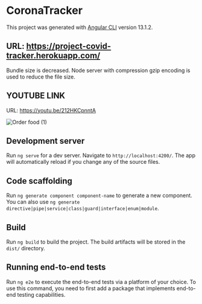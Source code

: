 # CoronaTracker

This project was generated with [Angular CLI](https://github.com/angular/angular-cli) version 13.1.2.

## URL: https://project-covid-tracker.herokuapp.com/

Bundle size is decreased.
Node server with compression gzip encoding is used to reduce the file size.

## YOUTUBE LINK
URL: https://youtu.be/212HKCpnntA


![Order food (1)](https://user-images.githubusercontent.com/39346237/149666269-862f49be-2846-4814-950e-e5e68fb0ead9.jpg)



## Development server
Run `ng serve` for a dev server. Navigate to `http://localhost:4200/`. The app will automatically reload if you change any of the source files.

## Code scaffolding
Run `ng generate component component-name` to generate a new component. You can also use `ng generate directive|pipe|service|class|guard|interface|enum|module`.

## Build
Run `ng build` to build the project. The build artifacts will be stored in the `dist/` directory.


## Running end-to-end tests
Run `ng e2e` to execute the end-to-end tests via a platform of your choice. To use this command, you need to first add a package that implements end-to-end testing capabilities.
